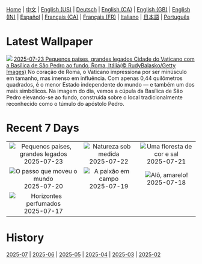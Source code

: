 [Home](../README.md) | [中文](zh-CN.md) | [English (US)](en-US.md) | [Deutsch](de-DE.md) | [English (CA)](en-CA.md) | [English (GB)](en-GB.md) | [English (IN)](en-IN.md) | [Español](es-ES.md) | [Français (CA)](fr-CA.md) | [Français (FR)](fr-FR.md) | [Italiano](it-IT.md) | [日本語](ja-JP.md) | [Português](pt-BR.md)

# Latest Wallpaper
![](https://www.bing.com/th?id=OHR.VaticanCity_PT-BR6747306784_UHD.jpg)
[2025-07-23 Pequenos países, grandes legados Cidade do Vaticano com a Basílica de São Pedro ao fundo, Roma, Itália(© RudyBalasko/Getty Images)](https://www.bing.com/th?id=OHR.VaticanCity_PT-BR6747306784_UHD.jpg)
No coração de Roma, o Vaticano impressiona por ser minúsculo em tamanho, mas imenso em influência. Com apenas 0,44 quilômetros quadrados, é o menor Estado independente do mundo — e também um dos mais simbólicos. Na imagem do dia, vemos a cúpula da Basílica de São Pedro elevando-se ao fundo, construída sobre o local tradicionalmente reconhecido como o túmulo do apóstolo Pedro.

# Recent 7 Days
|  |  |  |
|:---:|:---:|:---:|
| ![](https://www.bing.com/th?id=OHR.VaticanCity_PT-BR6747306784_400x240.jpg "Pequenos países, grandes legados") 2025-07-23 | ![](https://www.bing.com/th?id=OHR.EucaliptoSC_PT-BR8170247706_400x240.jpg "Natureza sob medida") 2025-07-22 | ![](https://www.bing.com/th?id=OHR.AcroporaReef_PT-BR8456645465_400x240.jpg "Uma floresta de cor e sal") 2025-07-21 |
| ![](https://www.bing.com/th?id=OHR.BigMoon_PT-BR8604757050_400x240.jpg "O passo que moveu o mundo") 2025-07-20 | ![](https://www.bing.com/th?id=OHR.NationalSoccerDay_PT-BR3956559362_400x240.jpg "A paixão em campo") 2025-07-19 | ![](https://www.bing.com/th?id=OHR.HappySunflower_PT-BR8599256131_400x240.jpg "Alô, amarelo!") 2025-07-18 |
| ![](https://www.bing.com/th?id=OHR.FranceLavender_PT-BR8916363629_400x240.jpg "Horizontes perfumados") 2025-07-17 |  |  |

# History
[2025-07](../archives/wallpaper/pt-BR/w_2025_07.md) | [2025-06](../archives/wallpaper/pt-BR/w_2025_06.md) | [2025-05](../archives/wallpaper/pt-BR/w_2025_05.md) | [2025-04](../archives/wallpaper/pt-BR/w_2025_04.md) | [2025-03](../archives/wallpaper/pt-BR/w_2025_03.md) | [2025-02](../archives/wallpaper/pt-BR/w_2025_02.md)
